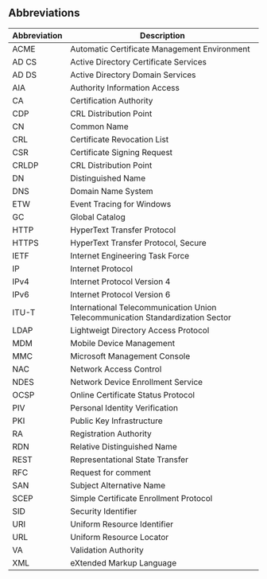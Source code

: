 ## Abbreviations

|Abbreviation|Description|
|---|---|
|ACME|Automatic Certificate Management Environment|
|AD CS|Active Directory Certificate Services|
|AD DS|Active Directory Domain Services|
|AIA|Authority Information Access|
|CA|Certification Authority|
|CDP|CRL Distribution Point|
|CN|Common Name|
|CRL|Certificate Revocation List|
|CSR|Certificate Signing Request|
|CRLDP|CRL Distribution Point|
|DN|Distinguished Name|
|DNS|Domain Name System|
|ETW|Event Tracing for Windows|
|GC|Global Catalog|
|HTTP|HyperText Transfer Protocol|
|HTTPS|HyperText Transfer Protocol, Secure|
|IETF|Internet Engineering Task Force|
|IP|Internet Protocol|
|IPv4|Internet Protocol Version 4|
|IPv6|Internet Protocol Version 6|
|ITU-T|International Telecommunication Union Telecommunication Standardization Sector|
|LDAP|Lightweigt Directory Access Protocol|
|MDM|Mobile Device Management|
|MMC|Microsoft Management Console|
|NAC|Network Access Control|
|NDES|Network Device Enrollment Service|
|OCSP|Online Certificate Status Protocol|
|PIV|Personal Identity Verification|
|PKI|Public Key Infrastructure|
|RA|Registration Authority|
|RDN|Relative Distinguished Name|
|REST|Representational State Transfer|
|RFC|Request for comment|
|SAN|Subject Alternative Name|
|SCEP|Simple Certificate Enrollment Protocol|
|SID|Security Identifier|
|URI|Uniform Resource Identifier|
|URL|Uniform Resource Locator|
|VA|Validation Authority|
|XML|eXtended Markup Language|
